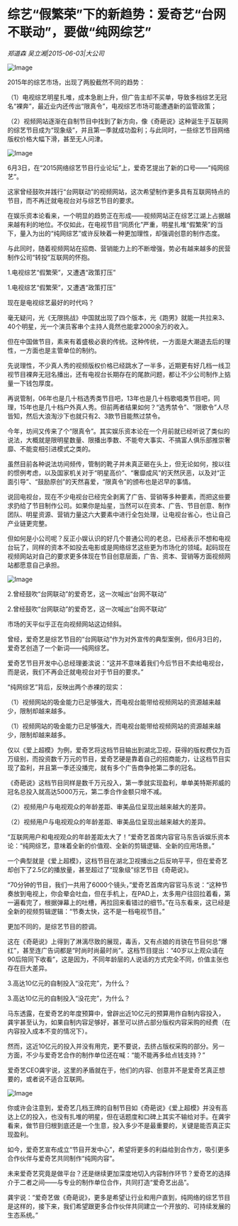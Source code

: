 # 综艺“假繁荣”下的新趋势：爱奇艺“台网不联动”，要做“纯网综艺”

*郑道森 吴立湘|2015-06-03|大公司*

![Image](http://si1.go2yd.com/get-image/0LSeVA0oRhw)

2015年的综艺市场，出现了两股截然不同的趋势：

（1）电视综艺明星扎堆，成本急剧上升，但广告主却不买单，导致多档综艺无冠名“裸奔”，最近业内还传出“限真令”，电视综艺市场可能遭遇新的监管政策；

（2）视频网站逐渐在自制节目中找到了新方向，像《奇葩说》这种诞生于互联网的综艺节目成为“现象级”，并且第一季就成功盈利；与此同时，一些综艺节目网络版权价格大幅下滑，甚至无人问津。

![Image](http://si1.go2yd.com/get-image/0LSeV8YhCro)

6月3日，在“2015网络综艺节目行业论坛”上，爱奇艺提出了新的口号——“纯网综艺”。

这家曾经鼓吹并践行“台网联动”的视频网站，这次希望制作更多具有互联网特点的节目，而不再迁就电视台对与综艺节目的要求。

在娱乐资本论看来，一个明显的趋势正在形成——视频网站正在综艺江湖上占据越来越有利的地位。不仅如此，在电视节目“同质化”严重，明星扎堆“假繁荣”的当下，量入为出的“纯网综艺”或许反映着一种更加理性，却强调创意的制作态度。

与此同时，随着视频网站在招商、营销能力上的不断增强，势必有越来越多的民营制作公司“转投”互联网的怀抱。

1.电视综艺“假繁荣”，又遭遇“政策打压”

1.电视综艺“假繁荣”，又遭遇“政策打压”

现在是电视综艺最好的时代吗？

毫无疑问，光《无限挑战》中国就出现了四个版本，光《跑男》就能一共拉来3、40个明星，光一个演员客串个主持人竟然也能拿2000余万的收入。

但在中国做节目，素来有着盛极必衰的传统。这种传统，一方面是大潮退去后的理性，一方面也是主管单位的制约。

先说理性，不少真人秀的视频版权价格已经跳水了一半多，近期更有好几档一线卫视节目裸奔无冠名播出，还有电视台长期存在的尾款问题，都让不少公司制作上掂量一下钱包厚度。

再说管制，06年也是几十档选秀类节目吧，13年也是几十档歌唱类节目吧，同理，15年也是几十档户外真人秀。但前两者结果如何？“选秀禁令”、“限歌令”人尽皆知，然后大浪淘沙下也就只有2、3款节目能熬过禁令。

今年，坊间又传来了个“限真令”。其实娱乐资本论在一个月前就已经听说了类似的说法，大概就是限明星数量、限播出季数、不能夸大事实、不搞富人俱乐部推崇奢靡、不能变相引进模式之类的。

虽然目前各种说法坊间频传，管制的靴子并未真正砸在头上，但无论如何，按以往的惯例考虑，以及国家机关对于“明星高价”、“奢靡成风”的天然厌恶，以及对“正面引导”、“鼓励原创”的天然喜爱，“限真令”的颁布也是迟早的事情。

说回电视台，现在不少电视台已经完全剥离了广告、营销等多种要素，而把这些要求扔给了节目制作公司。如果你是灿星，当然可以在资本、广告、节目创意、制作团队、明星资源、营销力量这六大要素中进行全包处理，让电视台省心，也让自己产业链更完整。

但如何是小公司呢？反正小娱认识的好几个普通公司的老总，已经表示不想和电视台玩了，同样的资本不如投去电影或是网络综艺这些更为市场化的领域。起码现在视频网站对自己的要求更多体现在节目创意层面，广告、资本、营销等方面视频网站都愿意自己承担。

![Image](http://si1.go2yd.com/get-image/0LSeV7Ag94q)

2.曾经鼓吹“台网联动”的爱奇艺，这一次喊出“台网不联动”

2.曾经鼓吹“台网联动”的爱奇艺，这一次喊出“台网不联动”

市场的天平似乎正在向视频网站这边倾斜。

曾经，爱奇艺是综艺节目的“台网联动”作为对外宣传的典型案例，但6月3日的，爱奇艺创造了一个新词——纯网综艺。

爱奇艺节目开发中心总经理姜滨说：“这并不意味着我们今后节目不卖给电视台，而是说，我们不再会迁就电视台对于节目的要求。”

“纯网综艺”背后，反映出两个赤裸的现实：

（1）视频网站的吸金能力已足够强大，而电视台能带给视频网站的资源越来越少，限制却越来越多。

（1）视频网站的吸金能力已足够强大，而电视台能带给视频网站的资源越来越少，限制却越来越多。

仅以《爱上超模》为例，爱奇艺将这档节目输出到湖北卫视，获得的版权费仅为百万级别，而投资数千万元的节目，爱奇艺硬是靠着自己的招商能力，让这档节目实现了盈利，并且第一季还没播完，就有多个广告商争抢第二季的冠名。

《奇葩说》这档节目同样是数千万元投入，第一季就实现盈利，单单美特斯邦威的冠名总投入就高达5000万元，第二季合作金额只增不减。

（2）视频用户与电视观众的年龄差距、审美品位呈现出越来越大的差异。

（2）视频用户与电视观众的年龄差距、审美品位呈现出越来越大的差异。

“互联网用户和电视观众的年龄差距太大了！”爱奇艺首席内容官马东告诉娱乐资本论：“纯网综艺，意味着全新的价值观、全新的剪辑逻辑、全新的应用场景。”

一个典型就是《爱上超模》，这档节目在湖北卫视播出之后反响平平，但在爱奇艺却创下了2.5亿的播放量，甚至超过了“现象级”综艺节目《奇葩说》。

“70分钟的节目，我们一共用了6000个镜头，”爱奇艺首席内容官马东说：“这种节奏放到电视上，你会晕会吐血，但在手机上，在PAD上，太多用户往回拉着看，第一遍看完了，根据弹幕上的吐槽，再拉回来看错过的细节。”在马东看来，这已经是全新的视频剪辑逻辑：“节奏太快，这不是一档电视节目。”

更加不同的，是综艺节目的腔调。

这在《奇葩说》上得到了淋漓尽致的展现，毒舌，又有点娘的肖骁在节目何总“爆红”，甚至连广告词都是“时尚时尚最时尚”。这档节目提出：“40岁以上观众请在90后陪同下收看”，这是因为，不同年龄层的人说话的方式完全不同，价值主张也存在巨大差异。

3.高达10亿元的自制投入“没花完”，为什么？

3.高达10亿元的自制投入“没花完”，为什么？

马东透露，在爱奇艺的年度预算中，曾辟出近10亿元的预算用作自制内容投入，龚宇甚至认为，如果自制内容足够好，甚至可以挤占部分版权内容采购的经费（在内容投入成本不变的情况下）。

然而，这近10亿元的投入并没有用完，更不要说，去挤占版权采购的部分。另一方面，不少与爱奇艺合作的制作单位还在喊：“能不能再多给点钱支持？”

爱奇艺CEO龚宇说，这里的矛盾就在于，他们的内容、创意并不是爱奇艺真正想要的，或者说不适合互联网。

![Image](http://si1.go2yd.com/get-image/0LSeVBHyCa8)

你或许会注意到，爱奇艺几档王牌的自制节目如《奇葩说》《爱上超模》并没有高达上亿的投入，也没有扎堆的明星，但在话题度和口碑上其实不输给对手。在龚宇看来，做节目归根到底还是一个生意，投入多少不是最重要的，关键是能否真正实现盈利。

如今，爱奇艺宣布成立“节目开发中心”，希望将更多的利益给到合作方，吸引更多合作伙伴与爱奇艺共同制作“纯网内容”。

未来爱奇艺究竟是做平台？还是继续更加深度地切入内容制作环节？爱奇艺的选择介于二者之间——与专业的制作单位合作，共同打造“爱奇艺出品”。

龚宇说：“爱奇艺做《奇葩说》，更多是希望让行业和用户直到，纯网络的综艺节目是这样的，接下来，我们希望跟更多合作伙伴共同建立一个开放的、可持续发展的生态系统。”

